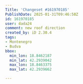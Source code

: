 ```yaml
---
Title: 'Changeset #161970185'
PublishDate: 2025-01-31T09:46:58Z
id: 161970185
user: dada24
comment: new roof direction
created_by: iD 2.30.4
tags:
- Montenegro
- Budva
bbox:
  min_lon: 18.8462187
  min_lat: 42.2939042
  max_lon: 18.8463375
  max_lat: 42.2939662

---
```

